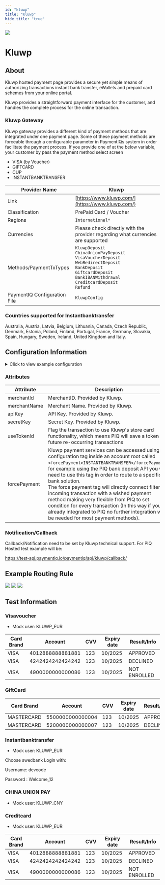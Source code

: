 ```yaml
--- 
id: "kluwp" 
title: "Kluwp"
hide_title: "true"
---
```

 
![](/img/providers/logos/kluwp.png)

# Kluwp

## About
Kluwp hosted payment page provides a secure yet simple means of authorizing transactions instant bank transfer, eWallets and prepaid card schemes from your online portal.

Kluwp provides a straightforward payment interface for the customer, and handles the complete process for the online transaction.

### Kluwp Gateway

Kluwp gateway provides a different kind of payment methods that are integrated under one payment page. Some of these payment methods are forceable through a configurable parameter in PaymentIQs system in order facilitate the payment process.
If you provide one of at the below variable, your customer by pass the payment method select screen

* VISA (by Voucher)
* GIFTCARD
* CUP
* INSTANTBANKTRANSFER

| Provider Name                | Kluwp                                                                                                                                                                                                     |
|------------------------------|-----------------------------------------------------------------------------------------------------------------------------------------------------------------------------------------------------------|
| Link                         | [https://www.kluwp.com/](https://www.kluwp.com/)                                                                                                                                                          |
| Classification               | PrePaid Card / Voucher                                                                                                                                                                                    |
| Regions                      | `International*`                                                                                                                                                                                          |
| Currencies                   | Please check directly with the provider regarding what currencies are supported                                                                                                                           |
| Methods/PaymentTxTypes       | `KluwpDeposit`<br/> `ChinaUnionPayDeposit`<br/> `VisaVoucherDeposit`<br/> `WebRedirectDeposit`<br/> `BankDeposit`<br/> `GiftcardDeposit`<br/> `BankIBANWithdrawal`<br/> `CreditcardDeposit`<br/> `Refund` |
| PaymentIQ Configuration File | `KluwpConfig`                                                                                                                                                                                             |

### Countries supported for Instantbanktransfer
Australia, Austria, Latvia, Belgium, Lithuania, Canada, Czech Republic, Denmark, Estonia, Poland, Finland, Portugal, France, Germany, Slovakia, Spain, Hungary, Sweden, Ireland, United Kingdom and Italy.

## Configuration Information

<details>
<summary>Click to view example configuration</summary>
<br/>

```xml
<com.devcode.paymentiq.integration.kluwp.KluwpConfig>
<enabled>true</enabled>
<useViqProxy>true</useViqProxy>
<container>window</container> <!-- window is needed when using the cashier due to restrictions on the provider's end. Using iframe will cause the cashier not to be able to redirect to receipt page -->
<accounts>
    <entry>
     <string>default</string>
     <account>
       <merchantId>??</merchantId>
       <merchantName>??</merchantName>
       <apiKey>??7</apiKey>
       <secretKey>??</secretKey>
       <useTokenId>false</useTokenId> <!-- true = enables the use of stored card token -->
       <!-- <supportedCurrencies>EUR</supportedCurrencies> -->
     </account>
    </entry>
    <entry>
     <string>INSTANTBANKTRANSFER</string>
     <account>
       <merchantId>??</merchantId>
       <merchantName>??</merchantName>
       <apiKey>??</apiKey>
       <secretKey>??</secretKey>
       <forcePayment>INSTANTBANKTRANSFER</forcePayment>
       <!-- <supportedCurrencies>EUR</supportedCurrencies> -->
     </account>
    </entry>
  </accounts>
  <defaultDescriptor>??</defaultDescriptor>
</com.devcode.paymentiq.integration.kluwp.KluwpConfig>
```
</details>

### Attributes

| Attribute    | Description                                                                                                                                                                                                                                                                                                                                                                                                                                                                                                                                                                        |
|--------------|------------------------------------------------------------------------------------------------------------------------------------------------------------------------------------------------------------------------------------------------------------------------------------------------------------------------------------------------------------------------------------------------------------------------------------------------------------------------------------------------------------------------------------------------------------------------------------|
| merchantId   | MerchantID. Provided by Kluwp.                                                                                                                                                                                                                                                                                                                                                                                                                                                                                                                                                     |
| merchantName | Merchant Name. Provided by Kluwp.                                                                                                                                                                                                                                                                                                                                                                                                                                                                                                                                                  |
| apiKey       | API Key. Provided by Kluwp.                                                                                                                                                                                                                                                                                                                                                                                                                                                                                                                                                        |
| secretKey    | Secret Key. Provided by Kluwp.                                                                                                                                                                                                                                                                                                                                                                                                                                                                                                                                                     |
| useTokenId   | Flag the transaction to use Kluwp's store card functionality, which means PIQ will save a token for future re-occurring transactions                                                                                                                                                                                                                                                                                                                                                                                                                                               |
| forcePayment | Kluwp payment services can be accessed using a configuration tag inside an account root called ```<forcePayment>INSTANTBANKTRANSFER</forcePayment>```, for example using the PIQ bank deposit API you will need to use this tag in order to route to a specific bank solution.<br/>The force payment tag will directly connect filtering incoming transaction with a wished payment method making very flexible from PIQ to set condition for every transaction (In this way if you are already integrated to PIQ no further integration will be needed for most payment methods). |

### Notification/Callback
Callback/Notification need to be set by Kluwp technical support.
For PIQ Hosted test example will be:

https://test-api.paymentiq.io/paymentiq/api/kluwp/callback/

## Example Routing Rule
![](/img/providers/routing/kluwp.png)
![](/img/providers/routing/kluwp2.png)
![](/img/providers/routing/kluwp3.png)

## Test Information

### Visavoucher
- Mock user: KLUWP_EUR

| Card Brand | Account          | CVV | Expiry date | Result/Info  |
|------------|------------------|-----|-------------|--------------|
| VISA       | 4012888888881881 | 123 | 10/2025     | APPROVED     |
| VISA       | 4242424242424242 | 123 | 10/2025     | DECLINED     |
| VISA       | 4900000000000086 | 123 | 10/2025     | NOT ENROLLED |

### GiftCard

| Card Brand | Account          | CVV | Expiry date | Result/Info |
|------------|------------------|-----|-------------|-------------|
| MASTERCARD | 5500000000000004 | 123 | 10/2025     | APPROVED    |
| MASTERCARD | 5200000000000007 | 123 | 10/2025     | DECLINED    |

### Instantbanktransfer
- Mock user: KLUWP_EUR					

Choose swedbank Login with:

Username: devcode

Password : Welcome_12 					

### CHINA UNION PAY
- Mock user: KLUWP_CNY

### Creditcard
- Mock user: KLUWP_EUR

| Card Brand | Account          | CVV | Expiry date | Result/Info  |
|------------|------------------|-----|-------------|--------------|
| VISA       | 4012888888881881 | 123 | 10/2025     | APPROVED     |
| VISA       | 4242424242424242 | 123 | 10/2025     | DECLINED     |
| VISA       | 4900000000000086 | 123 | 10/2025     | NOT ENROLLED |

